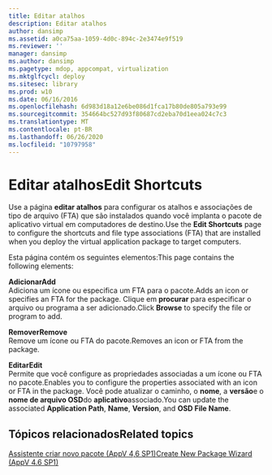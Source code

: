 ```yaml
---
title: Editar atalhos
description: Editar atalhos
author: dansimp
ms.assetid: a0ca75aa-1059-4d0c-894c-2e3474e9f519
ms.reviewer: ''
manager: dansimp
ms.author: dansimp
ms.pagetype: mdop, appcompat, virtualization
ms.mktglfcycl: deploy
ms.sitesec: library
ms.prod: w10
ms.date: 06/16/2016
ms.openlocfilehash: 6d983d18a12e6be086d1fca17b80de805a793e99
ms.sourcegitcommit: 354664bc527d93f80687cd2eba70d1eea024c7c3
ms.translationtype: MT
ms.contentlocale: pt-BR
ms.lasthandoff: 06/26/2020
ms.locfileid: "10797958"
---
```

# <span data-ttu-id="b961b-103">Editar atalhos</span><span class="sxs-lookup"><span data-stu-id="b961b-103">Edit Shortcuts</span></span>


<span data-ttu-id="b961b-104">Use a página **editar atalhos** para configurar os atalhos e associações de tipo de arquivo (FTA) que são instalados quando você implanta o pacote de aplicativo virtual em computadores de destino.</span><span class="sxs-lookup"><span data-stu-id="b961b-104">Use the **Edit Shortcuts** page to configure the shortcuts and file type associations (FTA) that are installed when you deploy the virtual application package to target computers.</span></span>

<span data-ttu-id="b961b-105">Esta página contém os seguintes elementos:</span><span class="sxs-lookup"><span data-stu-id="b961b-105">This page contains the following elements:</span></span>

<a href="" id="add"></a>**<span data-ttu-id="b961b-106">Adicionar</span><span class="sxs-lookup"><span data-stu-id="b961b-106">Add</span></span>**  
<span data-ttu-id="b961b-107">Adiciona um ícone ou especifica um FTA para o pacote.</span><span class="sxs-lookup"><span data-stu-id="b961b-107">Adds an icon or specifies an FTA for the package.</span></span> <span data-ttu-id="b961b-108">Clique em **procurar** para especificar o arquivo ou programa a ser adicionado.</span><span class="sxs-lookup"><span data-stu-id="b961b-108">Click **Browse** to specify the file or program to add.</span></span>

<a href="" id="remove"></a>**<span data-ttu-id="b961b-109">Remover</span><span class="sxs-lookup"><span data-stu-id="b961b-109">Remove</span></span>**  
<span data-ttu-id="b961b-110">Remove um ícone ou FTA do pacote.</span><span class="sxs-lookup"><span data-stu-id="b961b-110">Removes an icon or FTA from the package.</span></span>

<a href="" id="edit"></a>**<span data-ttu-id="b961b-111">Editar</span><span class="sxs-lookup"><span data-stu-id="b961b-111">Edit</span></span>**  
<span data-ttu-id="b961b-112">Permite que você configure as propriedades associadas a um ícone ou FTA no pacote.</span><span class="sxs-lookup"><span data-stu-id="b961b-112">Enables you to configure the properties associated with an icon or FTA in the package.</span></span> <span data-ttu-id="b961b-113">Você pode atualizar o caminho, o **nome**, a **versão**e o **nome de arquivo OSD**do **aplicativo**associado.</span><span class="sxs-lookup"><span data-stu-id="b961b-113">You can update the associated **Application Path**, **Name**, **Version**, and **OSD File Name**.</span></span>

## <span data-ttu-id="b961b-114">Tópicos relacionados</span><span class="sxs-lookup"><span data-stu-id="b961b-114">Related topics</span></span>


[<span data-ttu-id="b961b-115">Assistente criar novo pacote (AppV 4,6 SP1)</span><span class="sxs-lookup"><span data-stu-id="b961b-115">Create New Package Wizard (AppV 4.6 SP1)</span></span>](create-new-package-wizard---appv-46-sp1-.md)

 

 






